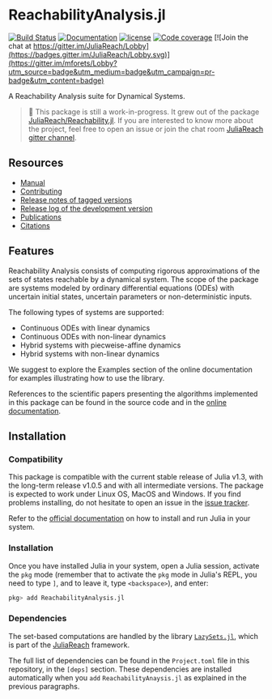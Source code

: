 # ReachabilityAnalysis.jl

[![Build Status](https://travis-ci.org/mforets/ReachabilityAnalysis.jl.svg?branch=master)](https://travis-ci.org/mforets/ReachabilityAnalysis.jl)
[![Documentation](https://img.shields.io/badge/docs-latest-blue.svg)](http://juliareach.github.io/ReachabilityAnalysis.jl/dev/)
[![license](https://img.shields.io/github/license/mashape/apistatus.svg?maxAge=2592000)](https://github.com/mforets/ReachabilityAnalysis.jl/blob/master/LICENSE)
[![Code coverage](http://codecov.io/github/mforets/ReachabilityAnalysis.jl/coverage.svg?branch=master)](https://codecov.io/github/mforets/ReachabilityAnalysis.jl?branch=master)
[![Join the chat at https://gitter.im/JuliaReach/Lobby](https://badges.gitter.im/JuliaReach/Lobby.svg)](https://gitter.im/mforets/Lobby?utm_source=badge&utm_medium=badge&utm_campaign=pr-badge&utm_content=badge)

A Reachability Analysis suite for Dynamical Systems.

>  :book: This package is still a work-in-progress. It grew out of the package
    [JuliaReach/Reachability.jl](https://github.com/JuliaReach/Reachability.jl).
    If you are interested to know more about the project, feel free to open an issue or
    join the chat room [JuliaReach gitter channel](https://gitter.im/JuliaReach/Lobby).

## Resources

- [Manual](http://juliareach.github.io/ReachabilityAnalysis.jl/dev/)
- [Contributing](https://juliareach.github.io/ReachabilityAnalysis.jl/dev/about/#Contributing-1)
- [Release notes of tagged versions](https://github.com/mforets/ReachabilityAnalysis.jl/releases)
- [Release log of the development version](https://github.com/JuliaReach/ReachabilityAnalysis.jl/wiki/Release-log-tracker)
- [Publications](https://juliareach.github.io/ReachabilityAnalysis.jl/dev/publications/)
- [Citations](https://juliareach.github.io/ReachabilityAnalysis.jl/dev/citations/)

## Features

Reachability Analysis consists of computing rigorous approximations of the sets
of states reachable by a dynamical system. The scope of the package are systems
modeled by ordinary differential equations (ODEs) with uncertain initial states,
uncertain parameters or non-deterministic inputs.

The following types of systems are supported:

- Continuous ODEs with linear dynamics
- Continuous ODEs with non-linear dynamics
- Hybrid systems with piecweise-affine dynamics
- Hybrid systems with non-linear dynamics

We suggest to explore the Examples section of the online documentation for examples
illustrating how to use the library.

References to the scientific papers presenting the algorithms implemented in this
package can be found in the source code and in
the [online documentation](http://juliareach.github.io/ReachabilityAnalysis.jl/dev/).

## Installation

### Compatibility

This package is compatible with the current stable release of Julia v1.3, with
the long-term release v1.0.5 and with all intermediate versions. The package is expected to work
under Linux OS, MacOS and Windows. If you find problems installing,
do not hesitate to open an issue in the [issue tracker](https://github.com/mforets/ReachabilityAnalysis.jl/issues).

Refer to the [official documentation](https://julialang.org/downloads) on how to
install and run Julia in your system.

### Installation

Once you have installed Julia in your system, open a Julia session, activate the
`pkg` mode (remember that to activate the `pkg` mode in Julia's REPL, you need to type `]`,
and to leave it, type `<backspace>`), and enter:

```julia
pkg> add ReachabilityAnalysis.jl
```

### Dependencies

The set-based computations are handled by the library [`LazySets.jl`](https://github.com/JuliaReach/LazySets.jl),
which is part of the [JuliaReach](https://github.com/JuliaReach/) framework.

The full list of dependencies can be found in the `Project.toml` file in this repository,
in the `[deps]` section. These dependencies are installed automatically when
you `add` `ReachabilityAnaysis.jl` as explained in the previous paragraphs.
